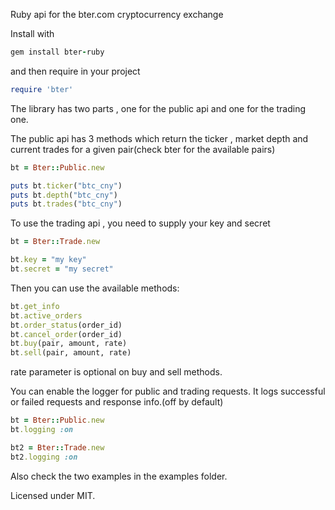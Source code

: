 Ruby api for the bter.com cryptocurrency exchange

Install with
```ruby
gem install bter-ruby
```
and then require in your project
```ruby
require 'bter'
```
The library has two parts , one for the public api and one for the trading one.

The public api has 3 methods which return the ticker , market depth 
and current trades for a given pair(check bter for the available pairs)

```ruby
bt = Bter::Public.new

puts bt.ticker("btc_cny")
puts bt.depth("btc_cny")
puts bt.trades("btc_cny")
```
To use the trading api , you need to supply your key and secret
```ruby
bt = Bter::Trade.new

bt.key = "my key"
bt.secret = "my secret"
```
Then you can use the available methods:
```ruby
bt.get_info
bt.active_orders
bt.order_status(order_id)
bt.cancel_order(order_id)
bt.buy(pair, amount, rate)
bt.sell(pair, amount, rate)
```

rate parameter is optional on buy and sell methods.


You can enable the logger for public and trading requests.
It logs successful or failed requests and response info.(off by default)
```ruby
bt = Bter::Public.new
bt.logging :on

bt2 = Bter::Trade.new
bt2.logging :on
```


Also check the two examples in the examples folder.

Licensed under MIT.


